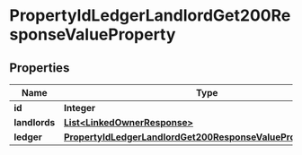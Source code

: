 

# PropertyIdLedgerLandlordGet200ResponseValueProperty


## Properties

| Name | Type | Description | Notes |
|------------ | ------------- | ------------- | -------------|
|**id** | **Integer** |  |  [optional] |
|**landlords** | [**List&lt;LinkedOwnerResponse&gt;**](LinkedOwnerResponse.md) |  |  [optional] |
|**ledger** | [**PropertyIdLedgerLandlordGet200ResponseValuePropertyLedger**](PropertyIdLedgerLandlordGet200ResponseValuePropertyLedger.md) |  |  [optional] |



